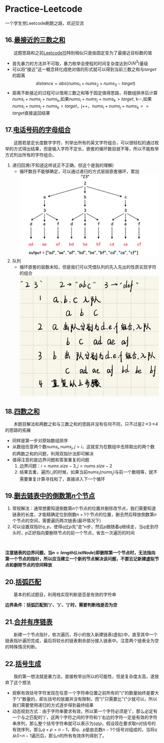 # Practice-Leetcode
一个学生党Leetcode刷题之路，欢迎交流


## 16.[最接近的三数之和](https://leetcode-cn.com/problems/3sum-closest/)
&emsp;&emsp;这题思路和之前[Leetcode15](https://leetcode-cn.com/problems/3sum/)特别相似只是由固定变为了最接近目标数的值
* 首先暴力的方法并不可取，暴力枚举会使程的时间复杂度达到$O(N^3)$量级
* 可以将“接近”这一概念转化成绝对值的形式就可以得到当前三数之和与$target$的距离
$$distance = abs(nums_1+nums_2+nums_3-target)$$
*  距离不断接近的过程可以借用三数之和等于固定值得思路，将数组排序后计算$nums_i+nums_j+nums_k$,如果$nums_i+nums_j+nums_k > target$, k--,如果$nums_i+nums_j+nums_k < target$，j++，$nums_i+nums_j+nums_k == target$直接返回结果
    
## 17.[电话号码的字母组合](https://leetcode-cn.com/problems/letter-combinations-of-a-phone-number/)
&emsp;&emsp;这题若是定长度数字字符，列举出所有的英文字符组合，可以很轻松的通过枚举的方式得出结果，但是输入字符不定长，嵌套的循环数目就不等，所以不能枚举方式列出所有的字符组合。
1. 递归回溯(不知道这样说正不正确，但这个是我的理解)
    - 循环数目不能够确定，可以通过递归的方式层层嵌套循环，累加
    ![递归树](Image/17.1.jpg)
2. 队列
    - 循环嵌套的层数未知，但是我们可以凭借队列的先入先出的性质实现字符的组合
    ![队列](Image/17.2.png)

## 18.[四数之和](https://leetcode-cn.com/problems/4sum/)
&emsp;&emsp;本题目解法和两数之和与三数之和的思路并没有任何不同，只不过是2->3->4的思路的拓展
* 同样是第一步对原始数组排序
* 从数组任意两个数$nums_i, nums_j, j > i$，这就变为在数组中去除取出的两个数的两数之和的问题，利用双指针法即可解决
* 值得注意的是边界问题和答案重复的问题
    1. 边界问题：$i<nums.size-3, j<nums.size-2$
    2. 结果去重，遍历$i, j$的时候，如果当前$nums_i(nums_j)$与前一个数相等，就不需要重复计算寻找和了，直接进入下一个循环

## 19.[删去链表中的倒数第$n$个节点](https://leetcode-cn.com/problems/remove-nth-node-from-end-of-list/)
1. 常规解法：通常想要知道倒数第$n$个节点的位置并删除改节点，我们需要知道链表的长度，才能精确定位到倒数$n+1$个节点的位置，删去然后释放倒数第$n$个节点的空间，需要遍历两次链表(最坏情况下)
2. 可以设置双指针$q,p$，使得$q$比$p$先“走”n步，然后$p$跟随着$q$继续走，当$q$走到尽头时，$p$正好指向要删除节点的前一个节点，省去一次遍历的时间
<br/>

**注意链表的边界问题，当$n=length(ListNode)$即删除第一个节点时，无法指向第一个节点的指针，所以应当建立一个新的节点解决该问题，不要忘记新建虚拟节点和删除节点的空间释放**

## 20.[括弧匹配](https://leetcode-cn.com/problems/valid-parentheses/)
&emsp;&emsp;基本的机试题目，利用栈实现判断是否是有效的字符串
<br/>

**边界条件：括弧匹配到')'、'}'、']'时，需要判断栈是否为空**

## 21.[合并有序链表](https://leetcode-cn.com/problems/merge-two-sorted-lists/)
&emsp;&emsp;新建一个节点指针，依次遍历，将小的放入新建链表(虚拟)中，直至其中一个链表指针遍历完成，最后将较长的链表剩余部分接入链表中。注意两个链表全为空的特殊情况判断。

## 22.[括号生成](https://leetcode-cn.com/problems/generate-parentheses/submissions/)
&emsp;&emsp;我的第一想法就是暴力法，直接枚举出所以的可能性，但是复杂度太高，遂放弃了这个想法
* 观察有效括号字符发现在任意一个字符串位置之前所有的"("的数量始终是要大于")"数量的，即左括号的放置并没有限制，而")"只需要比"("少就可以，所以我们需要使用递归的方式逐步得到最终结果
* 动态规划方式：由于字符串要求有效，所以第一个字符必须是'('，那么必定有一个与之匹配的')'，这两个字符之间的字符和')'右边的字符一定是有效的字符串序列，那么整个括号字符串就可以表示为($q$)$p$，假设现在要求取$n$对括号的有效序列，那么$q+p=n-1$，即$q$、$p$是由总数$n-1$个括号对组成的，当将$q$从$0$~$n-1$遍历后，那么$n$的所有有效序列得到了。